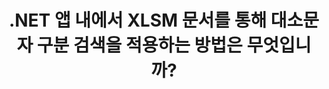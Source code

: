 ---
############################# Static ############################
layout: "auto-gen-gist"
draft: false
path: "ko/search/net/case-sensitive/xlsm/"
otherformats: PDF DOC DOT DOCX DOCM DOTX DOTM TXT ODT OTT RTF XLS XLT XLSX XLSB XLTX XLTM XLA XLAM ODS OTS CSV TSV XML PPT PPS POT PPTX PPTM POTX POTM PPSX PPSM ODP PST OST EML EMLX MSG ONE ZIP XHTML MHTML MD CHM EPUB  FB2 

############################# Head ############################
head_title: ".NET을 통해 XLSM 문서를 통해 대소문자 구분 텍스트 검색 적용"
head_description: "GroupDocs.Search .NET API를 사용하면 소프트웨어 프로그래머가 대소문자를 구분하는 텍스트 검색을 적용하고 .NET API를 통해 XLSM 문서에서 정확한 단어 시퀀스를 찾을 수 있습니다."

############################# Header ############################
title: ".NET 앱 내에서 XLSM 문서를 통해 대소문자 구분 검색을 적용하는 방법은 무엇입니까?"
description: "GroupDocs.Search .NET API를 사용하면 소프트웨어 개발자가 .NET 앱 내에서 PDF, HTML, DOCX, PPTX, XLSX 등과 같은 다양한 문서 유형을 통해 대소문자 구분 텍스트 검색을 적용할 수 있습니다."

######################### Download Button #######################
button:
    enable: true

############################# About ############################
about:
    enable: true
    title: "대소문자 구분 검색이란 무엇이며 .NET을 통해 검색하는 방법은 무엇입니까?"
    content: |
      사용자가 다양한 유형의 문서에서 단어 또는 기타 데이터의 특정 조합을 검색하는 데 도움이 되는 유용한 검색 기술이 많이 있습니다. 대소문자 구분 검색은 사용자가 대문자와 소문자가 다른지 또는 같은지 여부에 관계없이 문서 및 웹 페이지를 검색할 수 있는 매우 유용한 기술입니다. 예를 들어 "Computer", "computer" 및 "COMPUTER"는 문자 "C"가 첫 번째 경우 대문자, 두 번째 경우 소문자, 세 번째 경우 모두 대문자이기 때문에 다른 단어로 처리됩니다. GroupDocs.Search for .NET은 편리한 고성능 문서 검색 API로, 소프트웨어 작성자가 텍스트 검색과 문서 인덱싱을 쉽게 수행할 수 있는 소프트웨어 응용 프로그램과 도구를 만들 수 있습니다. API는 PDF, HTML, Outlook 이메일, Microsoft Office Word, Excel 워크시트, PowerPoint 프레젠테이션, Outlook MSG, PST 등과 같이 가장 일반적으로 사용되는 파일 형식을 지원합니다. 또 다른 유용한 기능은 키보드 레이아웃과 일치하지 않는 언어로 작성된 검색어를 식별할 수 있다는 것입니다.

############################# content ############################
steps:
    enable: true
    block:
    - title_left: ".NET을 통해 XLSM 문서에서 대소문자 구분 검색 수행"
      content_left: |
       GroupDocs.Search .NET API를 사용하면 소프트웨어 프로그래머가 자체 C# .NET 응용 프로그램 내부에 대소문자 구분 검색 기능을 추가할 수 있습니다. 다음 .NET 코드 예제는 몇 줄의 코드로 XLSM 파일의 텍스트 형식 쿼리를 사용하여 대소문자 구분 검색을 수행하는 방법을 보여줍니다.

      title_right: "XLSM 문서에서 대소문자 구분 검색 적용"
      content_right: |
         * 색인 폴더와 문서 폴더의 경로를 식별합니다.
         * [Index](https://apireference.groupdocs.com/search/net/groupdocs.search/index/constructors/2) 클래스의 인스턴스를 호출하여 지정된 폴더에 인덱스 생성
         * [Add](https://apireference.groupdocs.com/search/net/groupdocs.search.index/add/methods/1) 클래스의 인스턴스를 호출하여 지정된 폴더에서 문서 인덱싱
         * [SearchOptions](https://apireference.groupdocs.com/search/net/groupdocs.search.options/searchoptions) 클래스의 새 인스턴스를 초기화합니다.
         * [UseCaseSensitiveSearch](https://apireference.groupdocs.com/search/net/groupdocs.search.options/searchoptions/properties/usecaseSensitivesearch) 메서드를 호출하여 대소문자 구분 검색b 활성화
         * 검색 문자열 정의 및 검색 시작
         
        
      gisthash: "805df69ebb1145d5c15c212431de1395"
      gistfile: "case-sensitive_in_text_queries_dotnet.cs"

    - title_left: ".NET을 통해 개체 형식에서 대소문자 구분 검색 수행"
      content_left: |
        GroupDocs.Search .NET은 소프트웨어 개발자에게 .NET 응용 프로그램 내에서 대문자와 소문자를 염두에 두고 단어를 검색할 수 있는 기능을 제공합니다. 다음 .NET 코드 예제는 XLSM 문서에서 개체 형식의 쿼리로 대소문자 구분 검색을 적용하는 방법을 보여줍니다.

      title_right: "XLSM 문서에서 대소문자 구분 검색"
      content_right: |
        * 색인 폴더와 문서 폴더의 경로를 식별합니다.
        * [Index](https://apireference.groupdocs.com/search/net/groupdocs.search/index/constructors/2) 클래스의 인스턴스를 호출하여 지정된 폴더에 인덱스 생성
        * [Add](https://apireference.groupdocs.com/search/net/groupdocs.search.index/add/methods/1) 클래스의 인스턴스를 호출하여 지정된 폴더에서 문서 인덱싱
        * [SearchOptions](https://apireference.groupdocs.com/search/net/groupdocs.search.options/searchoptions) 클래스의 새 인스턴스를 초기화합니다.
        * [UseCaseSensitiveSearch](https://apireference.groupdocs.com/search/net/groupdocs.search.options/searchoptions/properties/usecaseSensitivesearch) 메서드를 호출하여 대소문자 구분 검색b 활성화
        * [CreateWordQuery](https://apireference.groupdocs.com/search/net/groupdocs.search/searchquery/methods/createwordquery) 메소드를 호출하여 객체 형태의 검색어 생성
        * 검색 시작 및 검색 결과 표시
     
      gisthash: "846d0dd11f88a59d62f083e33e84286b"
      gistfile: "case-sensitive_search_in_object_queries_dotnet.cs"

    - title_left: "시스템 요구 사항"
      content_left: |
       GroupDocs.Search for .NET은 모든 주요 플랫폼 및 운영 체제에서 지원됩니다. 전체 시스템 요구 사항 가이드를 보려면 아래 코드를 실행하기 전에 [시스템 요구 사항](https://docs.groupdocs.com/search/net/system-requirements/)을 방문하십시오. 다음 전제 조건이 컴퓨터에 설치되어 있는지 확인하십시오. 체계:
         * 운영 체제: 마이크로소프트 윈도우, 리눅스, 맥OS
         * 개발 환경: Visual Studio, Xamarin, MonoDevelop 등
         * 프레임워크: .NET Framework, .NET Standard, .NET Core, Mono
         * 최신 버전의 GroupDocs.Search for .NET API를 [NuGet](https://www.nuget.org/packages/GroupDocs.search/)에서 가져옵니다.
        
      title_right: "GroupDocs.Search 를 사용하는 이유"
      content_right: |
        * 메모리와 디스크에서 검색 인덱스 생성.
        * 파일, 스트림 또는 구조에서 인덱싱하는 기능.
        * 암호로 보호된 문서 색인 생성 지원.
        * 여러 인덱스 병합 지원.
        * 검색 인덱싱 중에 문서를 필터링합니다.
        * 검색 중 맞춤법 검사 지원.
        * 혼합 문자가 완전히 지원됩니다.
        * 다양한 검색 유형을 하나의 검색어로 결합합니다.
        * 간단한 단어 및 정규식 검색 지원
        * 검색 쿼리에서 별칭 대체를 완벽하게 지원합니다.

demos:
    enable: true


more_formats:
    enable: true


back_to_top:
    enable: true
---